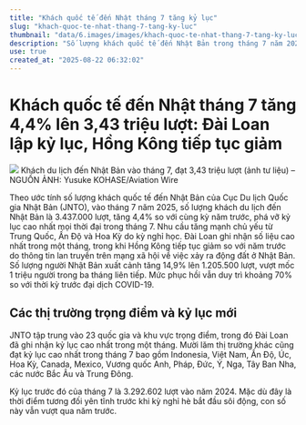 ```yaml
---
title: "Khách quốc tế đến Nhật tháng 7 tăng kỷ lục"
slug: "khach-quoc-te-nhat-thang-7-tang-ky-luc"
thumbnail: "data/6.images/images/khach-quoc-te-nhat-thang-7-tang-ky-luc.webp"
description: "Số lượng khách quốc tế đến Nhật Bản trong tháng 7 năm 2025 đạt kỷ lục mới 3,43 triệu lượt, tăng 4,4 so với cùng kỳ năm trước, chủ yếu nhờ khách từ Đài Loan, trong khi Hồng Kông giảm."
use: true
created_at: "2025-08-22 06:32:02"
---
```


# Khách quốc tế đến Nhật tháng 7 tăng 4,4% lên 3,43 triệu lượt: Đài Loan lập kỷ lục, Hồng Kông tiếp tục giảm

![](/images/20250821-00000001-awire-000-1-view.webp)
Khách du lịch đến Nhật Bản vào tháng 7, đạt 3,43 triệu lượt (ảnh tư liệu) – NGUỒN ẢNH: Yusuke KOHASE/Aviation Wire

Theo ước tính số lượng khách quốc tế đến Nhật Bản của Cục Du lịch Quốc gia Nhật Bản (JNTO), vào tháng 7 năm 2025, số lượng khách du lịch đến Nhật Bản là 3.437.000 lượt, tăng 4,4% so với cùng kỳ năm trước, phá vỡ kỷ lục cao nhất mọi thời đại trong tháng 7. Nhu cầu tăng mạnh chủ yếu từ Trung Quốc, Ấn Độ và Hoa Kỳ do kỳ nghỉ học. Đài Loan ghi nhận số liệu cao nhất trong một tháng, trong khi Hồng Kông tiếp tục giảm so với năm trước do thông tin lan truyền trên mạng xã hội về việc xảy ra động đất ở Nhật Bản. Số lượng người Nhật Bản xuất cảnh tăng 14,9% lên 1.205.500 lượt, vượt mốc 1 triệu người trong ba tháng liên tiếp. Mức phục hồi vẫn duy trì khoảng 70% so với thời kỳ trước đại dịch COVID-19.

## Các thị trường trọng điểm và kỷ lục mới

JNTO tập trung vào 23 quốc gia và khu vực trọng điểm, trong đó Đài Loan đã ghi nhận kỷ lục cao nhất trong một tháng. Mười lăm thị trường khác cũng đạt kỷ lục cao nhất trong tháng 7 bao gồm Indonesia, Việt Nam, Ấn Độ, Úc, Hoa Kỳ, Canada, Mexico, Vương quốc Anh, Pháp, Đức, Ý, Nga, Tây Ban Nha, các nước Bắc Âu và Trung Đông.

Kỷ lục trước đó của tháng 7 là 3.292.602 lượt vào năm 2024. Mặc dù đây là thời điểm tương đối yên tĩnh trước khi kỳ nghỉ hè bắt đầu sôi động, con số này vẫn vượt qua năm trước.